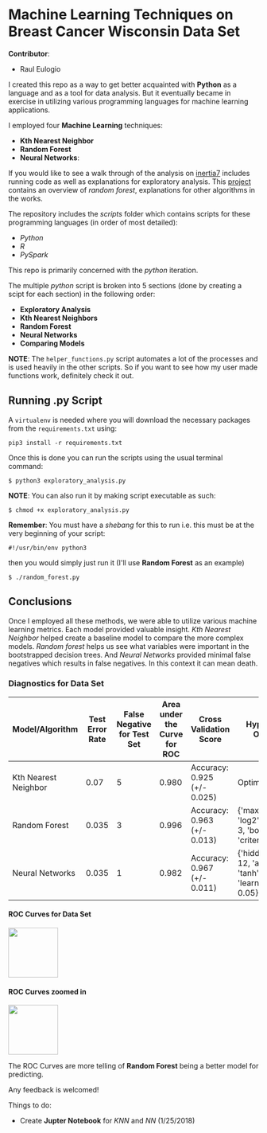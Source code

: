 # Machine Learning Techniques on Breast Cancer Wisconsin Data Set

**Contributor**:
+ Raul Eulogio

I created this repo as a way to get better acquainted with **Python** as a language and as a tool for data analysis. But it eventually became in exercise in utilizing various programming languages for machine learning applications.

I employed four **Machine Learning** techniques:
+ **Kth Nearest Neighbor**
+ **Random Forest**
+ **Neural Networks**:  

If you would like to see a walk through of the analysis on [inertia7](https://www.inertia7.com/projects/3) includes running code as well as explanations for exploratory analysis. This [project](https://www.inertia7.com/projects/95) contains an overview of *random forest*, explanations for other algorithms in the works.

The repository includes the *scripts* folder which contains scripts for these programming languages (in order of most detailed):
+ *Python*
+ *R*
+ *PySpark*

This repo is primarily concerned with the *python* iteration.

The multiple *python* script is broken into 5 sections (done by creating a scipt for each section) in the following order:
+ **Exploratory Analysis**
+ **Kth Nearest Neighbors**
+ **Random Forest**
+ **Neural Networks**
+ **Comparing Models**

**NOTE**: The `helper_functions.py` script automates a lot of the processes and is used heavily in the other scripts. So if you want to see how my user made functions work, definitely check it out.  

## Running .py Script
A `virtualenv` is needed where you will download the necessary packages from the `requirements.txt` using:

	pip3 install -r requirements.txt

Once this is done you can run the scripts using the usual terminal command:

	$ python3 exploratory_analysis.py

**NOTE**: You can also run it by making script executable as such:

	$ chmod +x exploratory_analysis.py


**Remember**: You must have a *shebang* for this to run i.e. this must be at the very beginning of your script:

	#!/usr/bin/env python3

then you would simply just run it (I'll use **Random Forest** as an example)

	$ ./random_forest.py

## Conclusions
Once I employed all these methods, we were able to utilize various machine learning metrics. Each model provided valuable insight. *Kth Nearest Neighbor* helped create a baseline model to compare the more complex models. *Random forest* helps us see what variables were important in the bootstrapped decision trees. And *Neural Networks* provided minimal false negatives which results in false negatives. In this context it can mean death.  

### Diagnostics for Data Set


| Model/Algorithm      | Test Error Rate | False Negative for Test Set | Area under the Curve for ROC | Cross Validation Score        | Hyperparameter Optimization |
|----------------------|-----------------|-----------------------------|------------------------------|-------------------------------|-----------------------|
| Kth Nearest Neighbor | 0.07  | 5 | 0.980 | Accuracy:  0.925 (+/-  0.025) | Optimal *K* is 3 |
| Random Forest        | 0.035 | 3 | 0.996 | Accuracy:  0.963 (+/-  0.013) | {'max_features': 'log2', 'max_depth': 3, 'bootstrap': True, 'criterion': 'gini'}	|
| Neural Networks      | 0.035 | 1 | 0.982 | Accuracy:  0.967 (+/-  0.011) | {'hidden_layer_sizes': 12, 'activation': 'tanh', 'learning_rate_init': 0.05} |



#### ROC Curves for Data Set
<img src="https://raw.githubusercontent.com/raviolli77/machineLearning_breastCancer_Python/master/reports/images/roc_all.png" style="width: 100px;"/>

#### ROC Curves zoomed in
<img src="https://raw.githubusercontent.com/raviolli77/machineLearning_breastCancer_Python/master/reports/images/roc_all_zoom.png" style="width: 100px;"/>

The ROC Curves are more telling of **Random Forest** being a better model for predicting.

Any feedback is welcomed!

Things to do:
+ Create **Jupter Notebook** for *KNN* and *NN* (1/25/2018)
